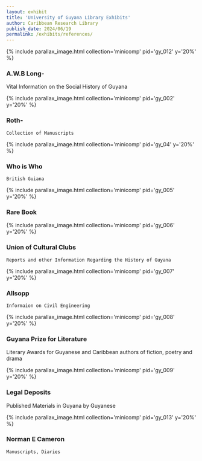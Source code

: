 ```yaml
---
layout: exhibit
title: 'University of Guyana Library Exhibits'
author: Caribbean Research Library
publish_date: 2024/06/19
permalink: /exhibits/references/
---
```

{% include parallax_image.html collection='minicomp' pid='gy_012' y='20%' %}
### A.W.B Long- 
 Vital Information on the Social History of Guyana

{% include parallax_image.html collection='minicomp' pid='gy_002' y='20%' %}
### Roth- 
    Collection of Manuscripts

{% include parallax_image.html collection='minicomp' pid='gy_04' y='20%' %}
### Who is Who 
    British Guiana

{% include parallax_image.html collection='minicomp' pid='gy_005' y='20%' %}
### Rare Book

{% include parallax_image.html collection='minicomp' pid='gy_006' y='20%' %}
### Union of Cultural Clubs
    Reports and other Information Regarding the History of Guyana

{% include parallax_image.html collection='minicomp' pid='gy_007' y='20%' %}
### Allsopp
    Informaion on Civil Engineering

 {% include parallax_image.html collection='minicomp' pid='gy_008' y='20%' %}
### Guyana Prize for Literature
Literary Awards for Guyanese and Caribbean authors of fiction, poetry and drama

{% include parallax_image.html collection='minicomp' pid='gy_009' y='20%' %}
### Legal Deposits 
 Published Materials in Guyana by Guyanese
  

{% include parallax_image.html collection='minicomp' pid='gy_013' y='20%' %}
### Norman E Cameron
    Manuscripts, Diaries


